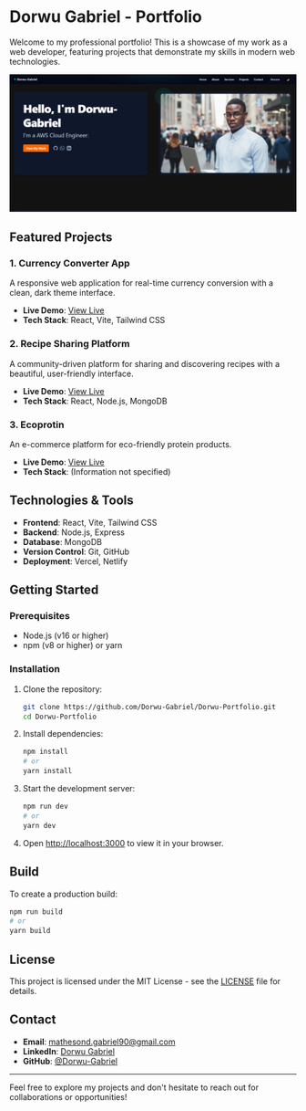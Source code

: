 # Dorwu Gabriel - Portfolio

Welcome to my professional portfolio! This is a showcase of my work as a web developer, featuring projects that demonstrate my skills in modern web technologies.

![Portfolio Screenshot](./public/portfolio-screenshot.png)

## Featured Projects

### 1. Currency Converter App
A responsive web application for real-time currency conversion with a clean, dark theme interface.
- **Live Demo**: [View Live](https://currency-converter-app-57lk.vercel.app/)
- **Tech Stack**: React, Vite, Tailwind CSS

### 2. Recipe Sharing Platform
A community-driven platform for sharing and discovering recipes with a beautiful, user-friendly interface.
- **Live Demo**: [View Live](https://recipe-sharing-platform-tau.vercel.app/)
- **Tech Stack**: React, Node.js, MongoDB

### 3. Ecoprotin
An e-commerce platform for eco-friendly protein products.
- **Live Demo**: [View Live](https://www.ecoprotin.com/)
- **Tech Stack**: (Information not specified)

## Technologies & Tools

- **Frontend**: React, Vite, Tailwind CSS
- **Backend**: Node.js, Express
- **Database**: MongoDB
- **Version Control**: Git, GitHub
- **Deployment**: Vercel, Netlify

## Getting Started

### Prerequisites
- Node.js (v16 or higher)
- npm (v8 or higher) or yarn

### Installation

1. Clone the repository:
   ```bash
   git clone https://github.com/Dorwu-Gabriel/Dorwu-Portfolio.git
   cd Dorwu-Portfolio
   ```

2. Install dependencies:
   ```bash
   npm install
   # or
   yarn install
   ```

3. Start the development server:
   ```bash
   npm run dev
   # or
   yarn dev
   ```

4. Open [http://localhost:3000](http://localhost:3000) to view it in your browser.

## Build

To create a production build:

```bash
npm run build
# or
yarn build
```

## License

This project is licensed under the MIT License - see the [LICENSE](LICENSE) file for details.

## Contact

- **Email**: [mathesond.gabriel90@gmail.com](mailto:mathesond.gabriel90@gmail.com)
- **LinkedIn**: [Dorwu Gabriel](https://www.linkedin.com/in/dorwu-gabriel-6b34701a3/)
- **GitHub**: [@Dorwu-Gabriel](https://github.com/Dorwu-Gabriel/Dorwu-Portfolio)

---

Feel free to explore my projects and don't hesitate to reach out for collaborations or opportunities!
